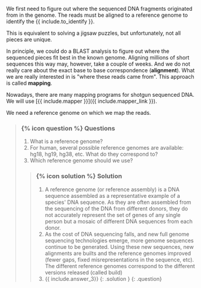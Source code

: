 We first need to figure out where the sequenced DNA fragments originated from in the genome. The reads must be aligned to a reference genome to identify the {{ include.to_identify }}.

This is equivalent to solving a jigsaw puzzles, but unfortunately, not all pieces are unique.

In principle, we could do a BLAST analysis to figure out where the sequenced pieces fit best in the known genome. Aligning millions of short sequences this way may, however, take a couple of weeks. And we do not really care about the exact base to base correspondence (**alignment**). What we are really interested in is "where these reads came from". This approach is called **mapping**.

Nowadays, there are many mapping programs for shotgun sequenced DNA. We will use [{{ include.mapper }}]({{ include.mapper_link }}).

We need a reference genome on which we map the reads.

> ### {% icon question %} Questions
>
> 1. What is a reference genome?
> 2. For human, several possible reference genomes are available: hg18, hg19, hg38, etc. What do they correspond to?
> 2. Which reference genome should we use?
>
> > ### {% icon solution %} Solution
> > 1. A reference genome (or reference assembly) is a DNA sequence assembled as a representative example of a species' DNA sequence. As they are often assembled from the sequencing of the DNA from different donors, they do not accurately represent the set of genes of any single person but a mosaic of different DNA sequences from each donor.
> > 2. As the cost of DNA sequencing falls, and new full genome sequencing technologies emerge, more genome sequences continue to be generated. Using these new sequences, new alignments are builts and the reference genomes improved (fewer gaps, fixed misrepresentations in the sequence, etc). The different reference genomes correspond to the different versions released (called build)
> > 3. {{ include.answer_3}}
> {: .solution }
{: .question}
